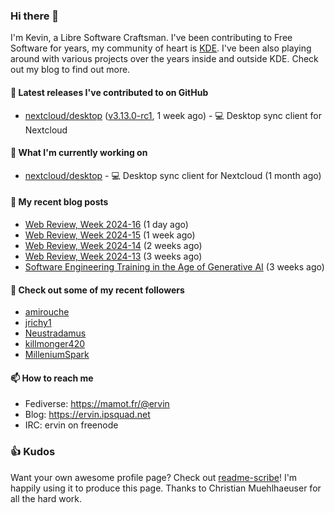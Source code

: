 ### Hi there 👋

I'm Kevin, a Libre Software Craftsman. I've been contributing to Free Software for years,
my community of heart is [KDE](https://kde.org). I've been also playing around with various
projects over the years inside and outside KDE. Check out my blog to find out more.

#### 🔭 Latest releases I've contributed to on GitHub

- [nextcloud/desktop](https://github.com/nextcloud/desktop) ([v3.13.0-rc1](https://github.com/nextcloud/desktop/releases/tag/v3.13.0-rc1), 1 week ago) - 💻 Desktop sync client for Nextcloud

#### 🌱 What I'm currently working on

- [nextcloud/desktop](https://github.com/nextcloud/desktop) - 💻 Desktop sync client for Nextcloud (1 month ago)

#### 📜 My recent blog posts

- [Web Review, Week 2024-16](https://ervin.ipsquad.net/blog/2024/04/19/web-review-week-2024-16/) (1 day ago)
- [Web Review, Week 2024-15](https://ervin.ipsquad.net/blog/2024/04/12/web-review-week-2024-15/) (1 week ago)
- [Web Review, Week 2024-14](https://ervin.ipsquad.net/blog/2024/04/05/web-review-week-2024-14/) (2 weeks ago)
- [Web Review, Week 2024-13](https://ervin.ipsquad.net/blog/2024/03/29/web-review-week-2024-13/) (3 weeks ago)
- [Software Engineering Training in the Age of Generative AI](https://ervin.ipsquad.net/blog/2024/03/26/software-engineering-training-in-the-age-of-generative-ai/) (3 weeks ago)

#### 👯 Check out some of my recent followers

- [amirouche](https://github.com/amirouche)
- [jrichy1](https://github.com/jrichy1)
- [Neustradamus](https://github.com/Neustradamus)
- [killmonger420](https://github.com/killmonger420)
- [MilleniumSpark](https://github.com/MilleniumSpark)

#### 📫 How to reach me

- Fediverse: https://mamot.fr/@ervin
- Blog: https://ervin.ipsquad.net
- IRC: ervin on freenode

### 👍 Kudos

Want your own awesome profile page? Check out [readme-scribe](https://github.com/muesli/readme-scribe)!
I'm happily using it to produce this page. Thanks to Christian Muehlhaeuser for all the hard work.

